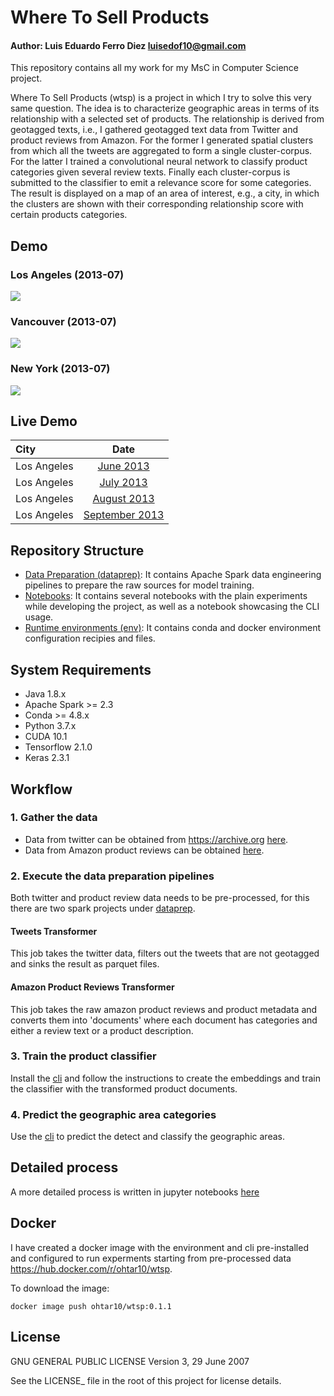 # Where To Sell Products
#### Author: Luis Eduardo Ferro Diez <a href="mailto:luisedof10@gmail.com">luisedof10@gmail.com</a>

This repository contains all my work for my MsC in Computer Science project.

Where To Sell Products (wtsp) is a project in which I try to solve this very same question. The idea is to characterize geographic areas in terms of its relationship with a selected set of products. The relationship is derived from geotagged texts, i.e., I gathered geotagged text data from Twitter and product reviews from Amazon. For the former I generated spatial clusters from which all the tweets are aggregated to form a single cluster-corpus. For the latter I trained a convolutional neural network to classify product categories given several review texts. Finally each cluster-corpus is submitted to the classifier to emit a relevance score for some categories. The result is displayed on a map of an area of interest, e.g., a city, in which the clusters are shown with their corresponding relationship score with certain products categories.

## Demo
### Los Angeles (2013-07)
![](./media/wtsp-demo-la.gif)

### Vancouver (2013-07)
![](./media/wtsp-demo-vancouver.gif)

### New York (2013-07)
![](./media/wtsp-demo-newyork.gif)

## Live Demo
| City       | Date     | 
| :------------- | :----------: |
|  Los Angeles | [June 2013](demo/where_to_sell_in/2013-06/place_name=Los%20Angeles/classified_clusters.html)   |
|  Los Angeles | [July 2013](demo/where_to_sell_in/2013-07/place_name=Los%20Angeles/classified_clusters.html)   |
|  Los Angeles | [August 2013](demo/where_to_sell_in/2013-08/place_name=Los%20Angeles/classified_clusters.html)   |
|  Los Angeles | [September 2013](demo/where_to_sell_in/2013-09/place_name=Los%20Angeles/classified_clusters.html)   |


## Repository Structure
* [Data Preparation (dataprep)](dataprep/): It contains Apache Spark data engineering pipelines to prepare the raw sources for model training.
* [Notebooks](notebooks/): It contains several notebooks with the plain experiments while developing the project, as well as a notebook showcasing the CLI usage.
* [Runtime environments (env)](env/): It contains conda and docker environment configuration recipies and files.

## System Requirements
* Java 1.8.x
* Apache Spark >= 2.3
* Conda >= 4.8.x
* Python 3.7.x
* CUDA 10.1
* Tensorflow 2.1.0
* Keras 2.3.1

## Workflow
### 1. Gather the data
* Data from twitter can be obtained from https://archive.org <a href="https://archive.org/details/twitterstream&tab=collection">here</a>.
* Data from Amazon product reviews can be obtained <a href="http://jmcauley.ucsd.edu/data/amazon/">here</a>.

### 2. Execute the data preparation pipelines
Both twitter and product review data needs to be pre-processed, for this there are two spark projects under [dataprep](dataprep/).
#### Tweets Transformer
This job takes the twitter data, filters out the tweets that are not geotagged and sinks the result as parquet files.
#### Amazon Product Reviews Transformer
This job takes the raw amazon product reviews and product metadata and converts them into 'documents' where each document has categories and either a review text or a product description.

### 3. Train the product classifier
Install the [cli](cli/) and follow the instructions to create the embeddings and train the classifier with the transformed product documents.

### 4. Predict the geographic area categories
Use the [cli](cli/) to predict the detect and classify the geographic
areas.

## Detailed process
A more detailed process is written in jupyter notebooks [here](notebooks/jupyter/)

## Docker
I have created a docker image with the environment and cli pre-installed and configured to run experments starting from pre-processed data https://hub.docker.com/r/ohtar10/wtsp.

To download the image:
```
docker image push ohtar10/wtsp:0.1.1
```

## License

GNU GENERAL PUBLIC LICENSE
Version 3, 29 June 2007

See the LICENSE_ file in the root of this project for license details.
